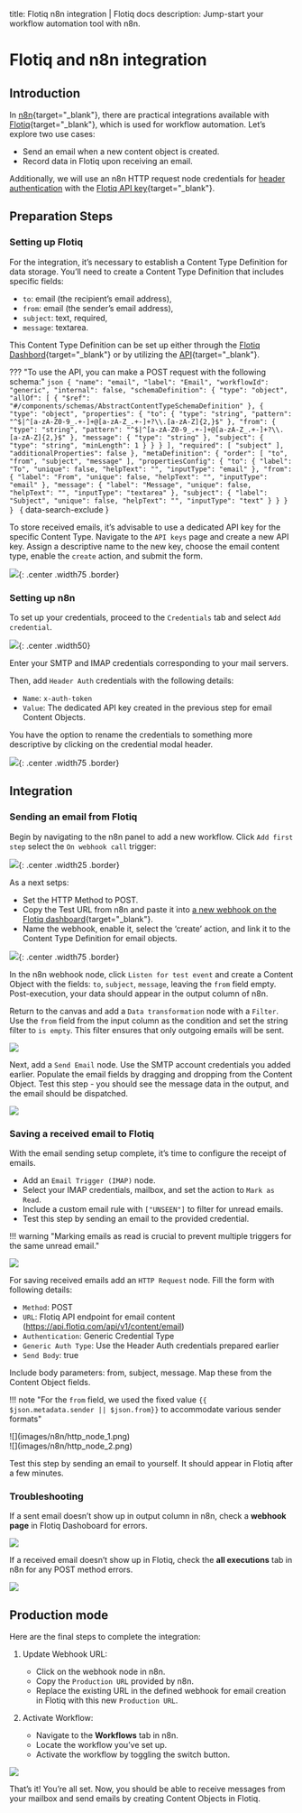 title: Flotiq n8n integration | Flotiq docs
description: Jump-start your workflow automation tool with n8n.

# Flotiq and n8n integration

## Introduction

In [n8n](https://n8n.io/){target="_blank"}, there are practical integrations available with [Flotiq](https://editor.flotiq.com/){target="_blank"}, which is used for workflow automation. Let’s explore two use cases:

* Send an email when a new content object is created.
* Record data in Flotiq upon receiving an email.

Additionally, we will use an n8n HTTP request node credentials for [header authentication](https://docs.n8n.io/integrations/builtin/credentials/httprequest/?_gl=1*ufu4gh*_ga*MTY5ODcxNjE2MC4xNzE0MDM4Njcy*_ga_0SC4FF2FH9*MTcxNTI0OTgzMi41LjEuMTcxNTI1MDYwNi4zLjAuMA..#using-header-auth) with the [Flotiq API key](../API/index.md?h=api+keys#application-api-keys){target="_blank"}.

## Preparation Steps

### Setting up Flotiq

For the integration, it’s necessary to establish a Content Type Definition for data storage. You’ll need to create a Content Type Definition that includes specific fields:

* `to`: email (the recipient’s email address),
* `from`: email (the sender’s email address),
* `subject`: text, required,
* `message`: textarea.

This Content Type Definition can be set up either through the [Flotiq Dashbord](https://flotiq.com/docs/panel/content-types/){target="_blank"} or by utilizing the [API](https://flotiq.com/docs/API/content-type/creating-ctd/){target="_blank"}.

??? "To use the API, you can make a POST request with the following schema:"
    ```json
    {
        "name": "email",
        "label": "Email",
        "workflowId": "generic",
        "internal": false,
        "schemaDefinition": {
            "type": "object",
            "allOf": [
                {
                    "$ref": "#/components/schemas/AbstractContentTypeSchemaDefinition"
                },
                {
                    "type": "object",
                    "properties": {
                        "to": {
                            "type": "string",
                            "pattern": "^$|^[a-zA-Z0-9_.+-]+@[a-zA-Z_.+-]+?\\.[a-zA-Z]{2,}$"
                        },
                        "from": {
                            "type": "string",
                            "pattern": "^$|^[a-zA-Z0-9_.+-]+@[a-zA-Z_.+-]+?\\.[a-zA-Z]{2,}$"
                        },
                        "message": {
                            "type": "string"
                        },
                        "subject": {
                            "type": "string",
                            "minLength": 1
                        }
                    }
                }
            ],
            "required": [
                "subject"
            ],
            "additionalProperties": false
        },
        "metaDefinition": {
            "order": [
                "to",
                "from",
                "subject",
                "message"
            ],
            "propertiesConfig": {
                "to": {
                    "label": "To",
                    "unique": false,
                    "helpText": "",
                    "inputType": "email"
                },
                "from": {
                    "label": "From",
                    "unique": false,
                    "helpText": "",
                    "inputType": "email"
                },
                "message": {
                    "label": "Message",
                    "unique": false,
                    "helpText": "",
                    "inputType": "textarea"
                },
                "subject": {
                    "label": "Subject",
                    "unique": false,
                    "helpText": "",
                    "inputType": "text"
                }
            }
        }
    }
    ```
    { data-search-exclude }

To store received emails, it’s advisable to use a dedicated API key for the specific Content Type. Navigate to the `API keys` page and create a new API key. Assign a descriptive name to the new key, choose the email content type, enable the `create` action, and submit the form.

![](images/n8n/defined_key.png){: .center .width75 .border}

### Setting up n8n

To set up your credentials, proceed to the `Credentials` tab and select `Add credential`.

![](images/n8n/n8n_credentials.png){: .center .width50}

Enter your SMTP and IMAP credentials corresponding to your mail servers. 

Then, add `Header Auth` credentials with the following details:

* `Name`: `x-auth-token`
* `Value`: The dedicated API key created in the previous step for email Content Objects.

You have the option to rename the credentials to something more descriptive by clicking on the credential modal header.

![](images/n8n/credential_modal_header.png){: .center .width75 .border}

## Integration

### Sending an email from Flotiq

Begin by navigating to the n8n panel to add a new workflow. Click `Add first step` select the `On webhook call` trigger:

![](images/n8n/add_webhook_trigger.png){: .center .width25 .border}

As a next setps:

* Set the HTTP Method to POST.
* Copy the Test URL from n8n and paste it into [a new webhook on the Flotiq dashboard](../panel/webhooks/index.md){target="_blank"}.
* Name the webhook, enable it, select the ‘create’ action, and link it to the Content Type Definition for email objects.

![](images/n8n/flotiq_webhook.png){: .center .width75 .border}

In the n8n webhook node, click `Listen for test event` and create a Content Object with the fields: `to`, `subject`, `message`, leaving the `from` field empty. Post-execution, your data should appear in the output column of n8n.

Return to the canvas and add a `Data transformation` node with a `Filter`. Use the `from` field from the input column as the condition and set the string filter to `is empty`. This filter ensures that only outgoing emails will be sent.

![](images/n8n/filter_node.png)

Next, add a `Send Email` node. Use the SMTP account credentials you added earlier. Populate the email fields by dragging and dropping from the Content Object. Test this step - you should see the message data in the output, and the email should be dispatched.

![](images/n8n/send_email_node.png)

### Saving a received email to Flotiq

With the email sending setup complete, it’s time to configure the receipt of emails.

* Add an `Email Trigger (IMAP)` node.
* Select your IMAP credentials, mailbox, and set the action to `Mark as Read`.
* Include a custom email rule with `["UNSEEN"]` to filter for unread emails.
* Test this step by sending an email to the provided credential.

!!! warning "Marking emails as read is crucial to prevent multiple triggers for the same unread email."

![](images/n8n/email_trigger_node.png)

For saving received emails add an `HTTP Request` node. Fill the form with following details:

* `Method`: POST
* `URL`:  Flotiq API endpoint for email content (https://api.flotiq.com/api/v1/content/email)
* `Authentication`: Generic Credential Type
* `Generic Auth Type`: Use the Header Auth credentials prepared earlier
* `Send Body`: true

Include body parameters: from, subject, message. Map these from the Content Object fields.

!!! note "For the `from` field, we used the fixed value `{{ $json.metadata.sender || $json.from}}` to accommodate various sender formats"

<div markdown=1 class="grid-cols-2">
<div markdown=1>![](images/n8n/http_node_1.png)</div>
<div markdown=1>![](images/n8n/http_node_2.png)</div>
</div>

Test this step by sending an email to yourself. It should appear in Flotiq after a few minutes.

### Troubleshooting

If a sent email doesn’t show up in output column in n8n, check a **webhook page** in Flotiq Dashoboard for errors.

![](images/n8n/flotiq_errors.png)

If a received email doesn’t show up in Flotiq, check the **all executions** tab in n8n for any POST method errors.

![](images/n8n/n8n_errors.png)

## Production mode

Here are the final steps to complete the integration:

1. Update Webhook URL: 

    * Click on the webhook node in n8n.
    * Copy the `Production URL` provided by n8n.
    * Replace the existing URL in the defined webhook for email creation in Flotiq with this new `Production URL`.

2. Activate Workflow:

    * Navigate to the **Workflows** tab in n8n.
    * Locate the workflow you’ve set up.
    * Activate the workflow by toggling the switch button.

![](images/n8n/activate.png)

That’s it! You’re all set. Now, you should be able to receive messages from your mailbox and send emails by creating Content Objects in Flotiq.
